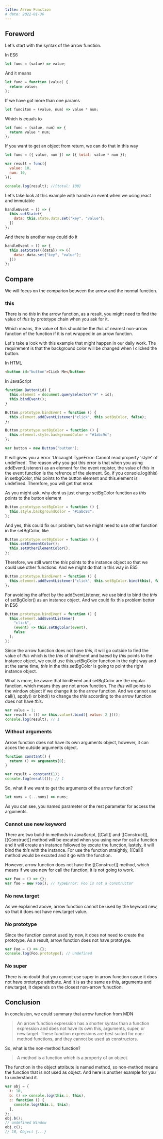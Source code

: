 ```yaml
---
title: Arrow Function
# date: 2022-01-30
---
```


## Foreword

Let's start with the syntax of the arrow function.

In ES6

```js
let func = (value) => value;
```

And it means

```js
let func = function (value) {
  return value;
};
```

If we have got more than one params

```js
let funciton = (value, num) => value * num;
```

Which is equals to

```js
let func = (value, num) => {
  return value * num;
};
```

If you want to get an object from return, we can do that in this way

```js
let func = ({ value, num }) => ({ total: value * num });

var result = func({
  value: 10,
  num: 10,
});

console.log(result); //{total: 100}
```

Let's take look at this example with handle an event when we using react and immutable

```js
handleEvent = () => {
  this.setState({
    data: this.state.data.set("key", "value");
  })
};
```

And there is another way could do it

```js
handleEvent = () => {
  this.setState(({data}) => ({
    data: data.set("key", "value");
  }))
};
```

## Compare

We will focus on the comparion between the arrow and the normal function.

### this

There is no _this_ in the arrow function, as a result, you might need to find the value of _this_ by prototype chain when you ask for it.

Which means, the value of _this_ should be the _this_ of nearest non-arrow function of the function if it is not wrapped in an arrow function.

Let's take a look with this example that might happen in our daily work. The requirement is that the background color will be changed when I clicked the button.

In HTML

```html
<button id="button">CLick Me</button>
```

In JavaScript

```js
function Button(id) {
  this.element = document.querySelector("#" + id);
  this.bindEvent();
}

Button.prototype.bindEvent = function () {
  this.element.addEventListener("click", this.setBgColor, false);
};

Button.prototype.setBgColor = function () {
  this.element.style.backgroundColor = "#1abc9c";
};

var button = new Button("button");
```

It will gives you a error 'Uncaught TypeError: Cannot read property 'style' of undefined'. The reason why you got this error is that when you using addEventListener() as an element for the event register, the value of _this_ in the event function is the refrence of the element. So, if you console.log(this) in setbgColor, _this_ points to the button element and this.element is undefined. Therefore, you will get that error.

As you might ask, why dont us just change setBgColor function as _this_ points to the button element

```js
Button.prototype.setBgColor = function () {
  this.style.backgroundColor = "#1abc9c";
};
```

And yes, this could fix our problem, but we might need to use other function in the setBgColor, like

```js
Button.prototype.setBgColor = function () {
  this.setElementColor();
  this.setOtherElementColor();
};
```

Therefore, we still want the _this_ points to the instance object so that we could use other functions. And we might do that in this way in ES5

```js
Button.prototype.bindEvent = function () {
  this.element.addEventListener("click", this.setBgColor.bind(this), false);
};
```

For avoiding the affect by the addEventListener, we use bind to bind the _this_ of setBgColor() as an instance object. And we could fix this problem better in ES6

```js
Button.prototype.bindEvent = function () {
  this.element.addEventListener(
    "click",
    (event) => this.setBgColor(event),
    false
  );
};
```

Since the arrow function does not have _this_, it will go outside to find the value of _this_ which is the _this_ of bindEvent and baesd by _this_ points to the instance object, we could use this.setBigColor function in the right way and at the same time, _this_ in the this.setBgColor is going to point the right instance object.

What is more, be aware that bindEvent and setBgColor are the regular function, which means they are not arrow function. The _this_ will points to the window object if we change it to the arrow function. And we cannot use call(), apply() or bind() to change the _this_ according to the arrow function does not have _this_.

```js
var value = 1;
var result = (() => this.value).bind({ value: 2 })();
console.log(result); // 1
```

### Without arguments

Arrow function does not have its own arguments object, however, it can acces the outside arguments object.

```js
function constant() {
  return () => arguments[0];
}

var result = constant(1);
console.log(result()); // 1
```

So, what if we want to get the arguments of the arrow function?

```js
let nums = (...nums) => nums;
```

As you can see, you named parameter or the rest parameter for access the arguments.

### Cannot use new keyword

There are two build-in methods in JavaScript, [[Call]] and [[Construct]], [[Construct]] method will be excuted when you using new for call a function and it will create an instance followed by excute the function, lastely, it will bind the _this_ with the instance. For use the function straightly, [[Call]] method would be excuted and it go with the function.

However, arrow function does not have the [[Construct]] method, which means if we use new for call the function, it is not going to work.

```js
var Foo = () => {};
var foo = new Foo(); // TypeError: Foo is not a constructor
```

### No new.target

As we explained above, arrow function cannot be used by the keyword new, so that it does not have new.target value.

### No prototype

Since the function cannot used by new, it does not need to create the prototype. As a result, arrow function does not have prototype.

```js
var Foo = () => {};
console.log(Foo.prototype); // undefined
```

### No super

There is no doubt that you cannot use super in arrow function casue it does not have prototype attribute. And it is as the same as this, arguments and new.target, it depends on the closest non-arrow funuction.

## Conclusion

In conclusion, we could summary that arrow function from MDN

> An arrow function expression has a shorter syntax than a function expression and does not have its own this, arguments, super, or new.target. These function expressions are best suited for non-method functions, and they cannot be used as constructors.

So, what is the non-method function?

> A method is a function which is a property of an object.

The function in the object attribute is named method, so non-method means the function that is not used as object. And here is another example for you to understand it.

```js
var obj = {
  i: 10,
  b: () => console.log(this.i, this),
  c: function () {
    console.log(this.i, this);
  },
};
obj.b();
// undefined Window
obj.c();
// 10, Object {...}
```
